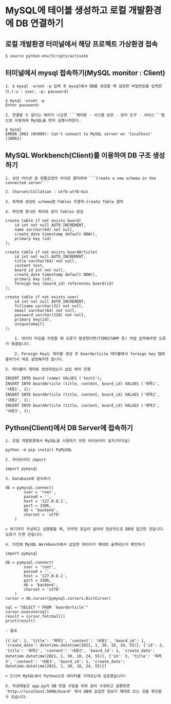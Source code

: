 # MySQL에 테이블 생성하고 로컬 개발환경에 DB 연결하기

## 로컬 개발환경 터미널에서 해당 프로젝트 가상환경 접속
```
$ source python-env/Scripts/activate
```

## 터미널에서 mysql 접속하기(MySQL monitor : Client)

    1. $ mysql -uroot -p 입력 후 mysql에서 DB를 생성할 때 설정한 비밀번호를 입력한다.(-u : user, -p: password)
```
$ mysql -uroot -p
Enter password: 
```

    2. 연결할 수 없다는 에러가 나오면 ```제어판 - 시스템 보안 - 관리 도구 - 서비스```탭으로 이동하여 MySQL을 먼저 실행시켜준다.
```
$ mysql
ERROR 2003 (HY000): Can't connect to MySQL server on 'localhost' (10061)
```
    
## MySQL Workbench(Client)를 이용하여 DB 구조 생성하기

    1. 상단 아이콘 중 원통모양의 아이콘 클릭하여 ```Create a new schema in the connected server```

    2. Charset/Collation : utf8-utf8-bin

    3. 좌측에 생성된 schema명-Tables 우클릭-Create Table 클릭

    4. 하단에 명시된 쿼리와 같이 Tables 생성
```
create table if not exists board(
    id int not null AUTO_INCREMENT,
    name varchar(64) not null,
    create_date timestamp default NOW(),
    primary key (id)
);

create table if not exists boardArticle(
    id int not null AUTO_INCREMENT,
    title varchar(64) not null,
    content text,
    board_id int not null,
    create_date timestamp default NOW(),
    primary key (id),
    foreign key (board_id) references board(id)
);

create table if not exists user(
    id int not null AUTO_INCREMENT,
    fullname varchar(32) not null,
    email varchar(64) not null,
    password varchar(128) not null,
    primary key(id),
    unique(email)
);
```
        
        1. 데이터 타입을 지정할 때 오류가 발생한다면(TIMESTAMP 등) 직접 입력해주면 오류가 해결됩니다.

        2. Foreign Key는 테이블 생성 후 boardarticle 테이블에서 foreign key 탭에 들어가서 따로 설정해주면 됩니다.

    5. 테이블이 제대로 생성되었는지 삽입 쿼리 진행
```
INSERT INTO board (name) VALUES ('test1');
INSERT INTO boardArticle (title, content, board_id) VALUES ('제목1', '내용1', 1);
INSERT INTO boardArticle (title, content, board_id) VALUES ('제목2', '내용2', 1);
INSERT INTO boardArticle (title, content, board_id) VALUES ('제목3', '내용3', 1);
```

## Python(Client)에서 DB Server에 접속하기

    1. 로컬 개발환경에서 MySQL을 사용하기 위한 라이브러리 설치(터미널)
```
python -m pip install PyMySQL
```

    2. 라이브러리 import
```
import pymysql
```

    3. Database에 접속하기
```
db = pymysql.connect(
        user = 'root',
        passwd = '',
        host = '127.0.0.1',
        port = 3306,
        db = 'backend',
        charset = 'utf8'
    )
```

    > 여기까지 작성하고 실행했을 때, 아무런 응답이 없어야 정상적으로 DB에 접근한 것입니다. 오류가 뜨면 안됩니다.

    4. 이전에 MySQL Workbench에서 삽입한 데이터가 제대로 출력되는지 확인하기
```
import pymysql

db = pymysql.connect(
        user = 'root',
        passwd = '',
        host = '127.0.0.1',
        port = 3306,
        db = 'backend',
        charset = 'utf8'
    )
cursor = db.cursor(pymysql.cursors.DictCursor)

sql = "SELECT * FROM `boardarticle`"
cursor.execute(sql)
result = cursor.fetchall()
print(result)
```

    - 결과
```
[{'id': 1, 'title': '제목1', 'content': '내용1', 'board_id': 1, 'create_date': datetime.datetime(2021, 1, 30, 18, 24, 55)}, {'id': 2, 'title': '제목2', 'content': '내용2', 'board_id': 1, 'create_date': datetime.datetime(2021, 1, 30, 18, 24, 55)}, {'id': 3, 'title': '제목3', 'content': '내용3', 'board_id': 1, 'create_date': datetime.datetime(2021, 1, 30, 18, 24, 55)}]
```

    > 드디어 MySQL에서 Python으로 데이터를 가져오는데 성공했습니다!

    5. 작성해놓은 app.py의 DB 연결 구문을 위와 같이 수정하고 실행하면 'http://localhost:5000/board' 에서 DB에 삽입한 정보가 제대로 뜨는 것을 확인할 수 있습니다.
